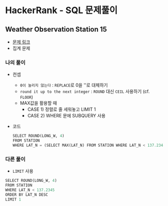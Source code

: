 # HackerRank - SQL 문제풀이

## Weather Observation Station 15
- [문제 링크](https://www.hackerrank.com/challenges/weather-observation-station-15/problem?isFullScreen=true&h_r=next-challenge&h_v=zen&h_r=next-challenge&h_v=zen&h_r=next-challenge&h_v=zen&h_r=next-challenge&h_v=zen&h_r=next-challenge&h_v=zen&h_r=next-challenge&h_v=zen&h_r=next-challenge&h_v=zen&h_r=next-challenge&h_v=zen&h_r=next-challenge&h_v=zen&h_r=next-challenge&h_v=zen)
- 집계 문제
   
### 나의 풀이
- 컨셉
  - `0이 눌리지 않는다` : `REPLACE`로 0을 ''로 대체하기
  - `round it up to the next integer` : `ROUND` 대신 `CEIL` 사용하기 (cf. `FLOOR`)
  - MAX값을 활용할 때
    - CASE 1) 정렬로 줄 세워놓고 LIMIT 1
    - CASE 2) WHERE 문에 SUBQUERY 사용

- 코드 
  ```python
  SELECT ROUND(LONG_W, 4)
  FROM STATION
  WHERE LAT_N = (SELECT MAX(LAT_N) FROM STATION WHERE LAT_N < 137.2345);
  ```

  
### 다른 풀이
- `LIMIT` 사용
```PYTHON
SELECT ROUND(LONG_W, 4)
FROM STATION
WHERE LAT_N < 137.2345
ORDER BY LAT_N DESC
LIMIT 1
```
